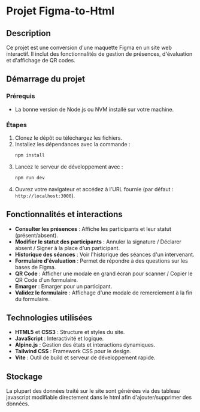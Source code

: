 # Projet Figma-to-Html

## Description
Ce projet est une conversion d'une maquette Figma en un site web interactif. Il inclut des fonctionnalités de gestion de présences, d'évaluation et d'affichage de QR codes.

## Démarrage du projet

### Prérequis
- La bonne version de Node.js ou NVM installé sur votre machine.

### Étapes
1. Clonez le dépôt ou téléchargez les fichiers.
2. Installez les dépendances avec la commande :
   ```bash
   npm install
   ```
3. Lancez le serveur de développement avec :
   ```bash
   npm run dev
   ```
4. Ouvrez votre navigateur et accédez à l'URL fournie (par défaut : `http://localhost:3000`).

## Fonctionnalités et interactions
- **Consulter les présences** : Affiche les participants et leur statut (présent/absent).
- **Modifier le statut des participants** : Annuler la signature / Déclarer absent / Signer à la place d'un participant.
- **Historique des séances** : Voir l'historique des séances d'un intervenant.
- **Formulaire d'évaluation** : Permet de répondre à des questions sur les bases de Figma.
- **QR Code** : Afficher une modale en grand écran pour scanner / Copier le QR Code d'un formulaire.
- **Emarger** : Emarger pour un participant.
- **Validez le formulaire** : Affichage d'une modale de remerciement à la fin du formulaire.


## Technologies utilisées
- **HTML5** et **CSS3** : Structure et styles du site.
- **JavaScript** : Interactivité et logique.
- **Alpine.js** : Gestion des états et interactions dynamiques.
- **Tailwind CSS** : Framework CSS pour le design.
- **Vite** : Outil de build et serveur de développement rapide.

## Stockage

La plupart des données traité sur le site sont générées via des tableau javascript modifiable directement dans le html afin d'ajouter/supprimer des données.

